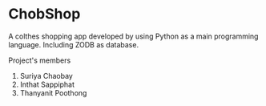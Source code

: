 # ChobShop
A colthes shopping app developed by using Python as a main programming language.
Including ZODB as database.

Project's members
1. Suriya Chaobay
2. Inthat Sappiphat
3. Thanyanit Poothong
